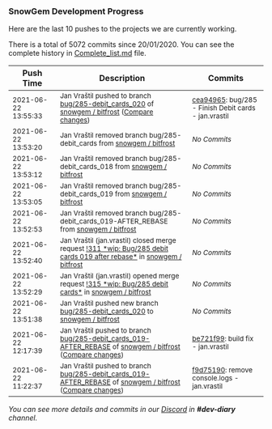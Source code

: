 
### SnowGem Development Progress

Here are the last 10 pushes to the projects we are currently working.

There is a total of 5072 commits since 20/01/2020. You can see the complete history in
 [Complete_list.md](Complete_list.md) file.

| Push Time | Description | Commits |
| --- | --- | --- |
| <sub>2021-06-22 13:55:33</sub> | <sub>Jan Vraštil pushed to branch [bug/285\-debit\_cards\_020](https://gitlab.com/snowgem/bitfrost/commits/bug/285-debit_cards_020) of [snowgem / bitfrost](https://gitlab.com/snowgem/bitfrost) ([Compare changes](https://gitlab.com/snowgem/bitfrost/compare/c880bf8d708346846b70a4438140679a69cbe399...cea949654b18f0da288e4ae9cbe47c5ca1bb681f))</sub> | <sub>[cea94965](https://gitlab.com/snowgem/bitfrost/-/commit/cea949654b18f0da288e4ae9cbe47c5ca1bb681f): bug/285 - Finish Debit cards - jan.vrastil</sub> |
| <sub>2021-06-22 13:53:20</sub> | <sub>Jan Vraštil removed branch bug/285-debit_cards from [snowgem / bitfrost](https://gitlab.com/snowgem/bitfrost)</sub> | <sub>_No Commits_</sub> |
| <sub>2021-06-22 13:53:12</sub> | <sub>Jan Vraštil removed branch bug/285-debit_cards_018 from [snowgem / bitfrost](https://gitlab.com/snowgem/bitfrost)</sub> | <sub>_No Commits_</sub> |
| <sub>2021-06-22 13:53:05</sub> | <sub>Jan Vraštil removed branch bug/285-debit_cards_019 from [snowgem / bitfrost](https://gitlab.com/snowgem/bitfrost)</sub> | <sub>_No Commits_</sub> |
| <sub>2021-06-22 13:52:53</sub> | <sub>Jan Vraštil removed branch bug/285-debit_cards_019-AFTER_REBASE from [snowgem / bitfrost](https://gitlab.com/snowgem/bitfrost)</sub> | <sub>_No Commits_</sub> |
| <sub>2021-06-22 13:52:40</sub> | <sub>Jan Vraštil (jan.vrastil) closed merge request [\!311 \*wip: Bug/285 debit cards 019 after rebase\*](https://gitlab.com/snowgem/bitfrost/-/merge_requests/311) in [snowgem / bitfrost](https://gitlab.com/snowgem/bitfrost)</sub> | <sub>_No Commits_</sub> |
| <sub>2021-06-22 13:52:29</sub> | <sub>Jan Vraštil (jan.vrastil) opened merge request [\!315 \*wip: Bug/285 debit cards\*](https://gitlab.com/snowgem/bitfrost/-/merge_requests/315) in [snowgem / bitfrost](https://gitlab.com/snowgem/bitfrost)</sub> | <sub>_No Commits_</sub> |
| <sub>2021-06-22 13:51:38</sub> | <sub>Jan Vraštil pushed new branch [bug/285\-debit\_cards\_020](https://gitlab.com/snowgem/bitfrost/commits/bug/285-debit_cards_020) to [snowgem / bitfrost](https://gitlab.com/snowgem/bitfrost)</sub> | <sub>_No Commits_</sub> |
| <sub>2021-06-22 12:17:39</sub> | <sub>Jan Vraštil pushed to branch [bug/285\-debit\_cards\_019\-AFTER\_REBASE](https://gitlab.com/snowgem/bitfrost/commits/bug/285-debit_cards_019-AFTER_REBASE) of [snowgem / bitfrost](https://gitlab.com/snowgem/bitfrost) ([Compare changes](https://gitlab.com/snowgem/bitfrost/compare/f9d75190125f2d9f45851b313d8baa60c5ac2dec...be721f99abb134b786de18afe88f6857f851d75e))</sub> | <sub>[be721f99](https://gitlab.com/snowgem/bitfrost/-/commit/be721f99abb134b786de18afe88f6857f851d75e): build fix - jan.vrastil</sub> |
| <sub>2021-06-22 11:22:37</sub> | <sub>Jan Vraštil pushed to branch [bug/285\-debit\_cards\_019\-AFTER\_REBASE](https://gitlab.com/snowgem/bitfrost/commits/bug/285-debit_cards_019-AFTER_REBASE) of [snowgem / bitfrost](https://gitlab.com/snowgem/bitfrost) ([Compare changes](https://gitlab.com/snowgem/bitfrost/compare/6570742c9cedde4f92c837aa31309916bf822959...f9d75190125f2d9f45851b313d8baa60c5ac2dec))</sub> | <sub>[f9d75190](https://gitlab.com/snowgem/bitfrost/-/commit/f9d75190125f2d9f45851b313d8baa60c5ac2dec): remove console.logs - jan.vrastil</sub> |

_You can see more details and commits in our [Discord](https://discord.gg/zumGnbg) in **#dev-diary** channel._
